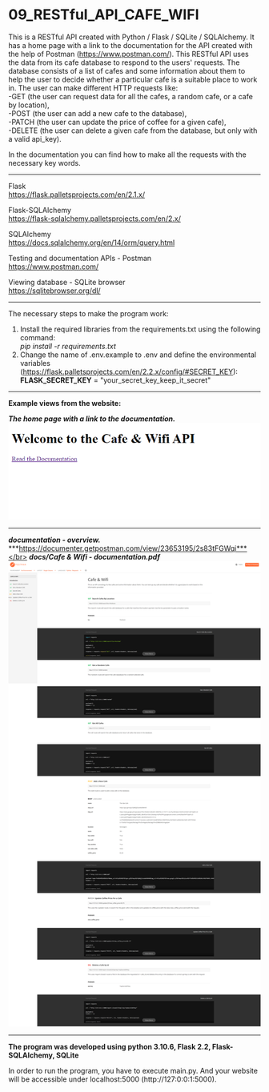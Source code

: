 # 09_RESTful_API_CAFE_WIFI

This is a RESTful API created with Python / Flask / SQLite / SQLAlchemy.
It has a home page with a link to the documentation for the API created with the help
of Postman (https://www.postman.com/).
This RESTful API uses the data from its cafe database to respond to the users' requests.
The database consists of a list of cafes and some information about them to help the user 
to decide whether a particular cafe is a suitable place to work in.
The user can make different HTTP requests like: </br>
-GET (the user can request data for all the cafes, a random cafe, or a cafe by location), </br>
-POST (the user can add a new cafe to the database), </br>
-PATCH (the user can update the price of coffee for a given cafe), </br>
-DELETE (the user can delete a given cafe from the database, but only with a valid api_key). </br>

In the documentation you can find how to make all the requests with the necessary key words.


---

Flask</br>
https://flask.palletsprojects.com/en/2.1.x/</br>

Flask-SQLAlchemy</br>
https://flask-sqlalchemy.palletsprojects.com/en/2.x/</br>

SQLAlchemy</br>
https://docs.sqlalchemy.org/en/14/orm/query.html </br>

Testing and documentation APIs - Postman </br>
https://www.postman.com/ </br>

Viewing database - SQLite browser </br>
https://sqlitebrowser.org/dl/ </br>

---

The necessary steps to make the program work:</br>
1. Install the required libraries from the requirements.txt using the following command: </br>
*pip install -r requirements.txt*</br>
2. Change the name of .env.example to .env and define the environmental variables (https://flask.palletsprojects.com/en/2.2.x/config/#SECRET_KEY):</br>
**FLASK_SECRET_KEY** = "your_secret_key_keep_it_secret"</br>



---

**Example views from the website:**</br>



***The home page with a link to the documentation.***</br>
![Screenshot](docs/img/01_home.png)


---


***documentation - overview.***</br>
***https://documenter.getpostman.com/view/23653195/2s83tFGWqi***</br>
***docs/Cafe & Wifi - documentation.pdf***</br>
![Screenshot](docs/img/02_API_docs.png)</br>


---

**The program was developed using python 3.10.6, Flask 2.2, Flask-SQLAlchemy, SQLite**


In order to run the program, you have to execute main.py.
And your website will be accessible under localhost:5000 (http://127:0:0:1:5000).